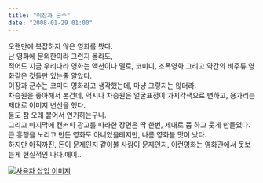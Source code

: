 ```yaml
---
title: "이장과 군수"
date: "2008-01-29 01:00"
---
```


오랜만에 복잡하지 않은 영화를 봤다.  
난 영화에 문외한이라 그런지 몰라도,  
적어도 지금 우리나라 영화는 액션이나 멜로, 코미디, 조폭영화 그리고 약간의 비주류 영화같은 것들만 있는줄 알았다.  
이장과 군수는 코미디 영화라고 생각했는데, 마냥 그렇지는 않더라.  
차승원을 좋아해서 본건데, 역시나 차승원은 얼굴표정이 가지각색으로 변하고, 용가리는 제대로 이미지 변신을 했다.  
둘도 참 오래 붙어서 연기하는구나.  
그리고 마지막에 캔커피 광고를 따라한 장면은 딱 한번, 제대로 풉 하고 웃게 만들었다.  
큰 흥행을 노리고 만든 영화도 아니었을테지만, 나름 영화볼 맛이 났다.  
하지만 아직까진, 돈이 문제인지 같이볼 사람이 문제인지, 이런영화는 영화관에서 못보는게 현실적인 나다.에이..  
  

[![사용자 삽입 이미지](http://cfs4.tistory.com/upload_control/download.blog?fhandle=YmxvZzE0OTE1NEBmczQudGlzdG9yeS5jb206L2F0dGFjaC8wLzA3MDAwMDAwMDAwMC5qcGc=)](http://cfs4.tistory.com/upload_control/download.blog?fhandle=YmxvZzE0OTE1NEBmczQudGlzdG9yeS5jb206L2F0dGFjaC8wLzA3MDAwMDAwMDAwMC5qcGc=)

